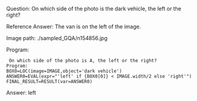 Question: On which side of the photo is the dark vehicle, the left or the right?

Reference Answer: The van is on the left of the image.

Image path: ./sampled_GQA/n154856.jpg

Program:

```
 On which side of the photo is A, the left or the right?
Program:
BOX0=LOC(image=IMAGE,object='dark vehicle')
ANSWER0=EVAL(expr="'left' if {BOX0[0]} < IMAGE.width/2 else 'right'")
FINAL_RESULT=RESULT(var=ANSWER0)
```
Answer: left

